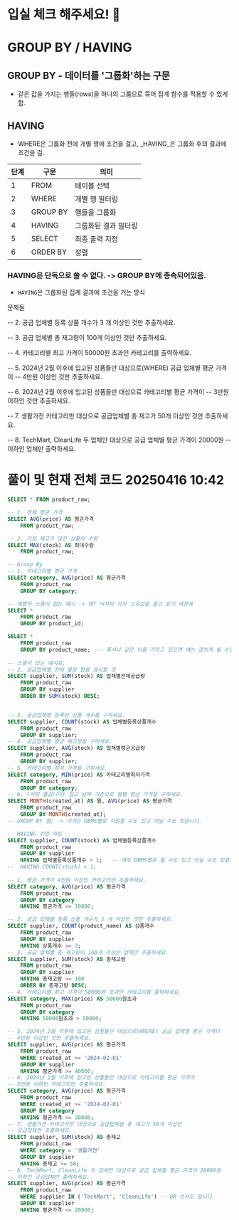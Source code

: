 # 입실 체크 해주세요! 🌭

# GROUP BY / HAVING

## GROUP BY - 데이터를 '그룹화'하는 구문
- 같은 값을 가지는 행들(rows)을 하나의 그룹으로 묶어 집계 함수를 적용할 수 있게 함.

## HAVING 
- WHERE은 그룹화 전에 개별 행에 조건을 걸고, _HAVING_은 그룹화 후의 결과에 조건을 걺.

|단계 | 구문 | 의미 |
|---|---|---|
|1 | FROM | 테이블 선택 |
|2 | WHERE | 개별 행 필터링 |
|3 | GROUP BY | 행들을 그룹화 |
|4 | HAVING | 그룹화된 결과 필터링 |
|5 | SELECT | 최종 출력 지정 |
|6 | ORDER BY | 정렬 |

### HAVING은 단독으로 쓸 수 없다. -> GROUP BY에 종속되어있음.
- `HAVING`은 그룹화된 집계 결과에 조건을 거는 방식


문제들

-- 2. 공급 업체별 등록 상품 개수가 3 개 이상인 것만 추출하세요.

-- 3. 공급 업체별 총 재고량이 100개 이상인 것만 추출하세요.

-- 4. 카테고리별 최고 가격이 50000원 초과인 카테고리를 출력하세요.

-- 5. 2024년 2월 이후에 입고된 상품들만 대상으로(WHERE) 공급 업체별 평균 가격이
-- 4만원 이상인 것만 추출하세요.

-- 6. 2024년 2월 이후에 입고된 상품들만 대상으로 카테고리별 평균 가격이
-- 3만원 이하인 것만 추출하세요.

-- 7. 생활가전 카테고리만 대상으로 공급업체별 총 재고가 50개 이상인 것만 추출하세요.

-- 8. TechMart, CleanLife 두 업체만 대상으로 공급 업체별 평균 가격이 20000원
-- 이하인 업체만 출력하세요.


# 풀이 및 현재 전체 코드 20250416 10:42
```sql
SELECT * FROM product_raw;

-- 1. 전체 평균 가격
SELECT AVG(price) AS 평균가격
	FROM product_raw;

-- 2. 가장 재고가 많은 상품의 수량
SELECT MAX(stock) AS 최대수량
	FROM product_raw;

-- Group By
-- 1. 카테고리별 평균 가격
SELECT category, AVG(price) AS 평균가격
	FROM product_raw
	GROUP BY category;

-- 해봤자 소용이 없는 예시 -> 왜? 어차피 각자 고유값을 들고 있기 때문에
SELECT *
	FROM product_raw
	GROUP BY product_id;

SELECT *
	FROM product_raw
	GROUP BY product_name;	-- 혹시나 같은 이름 가지고 있으면 얘는 겹치게 될 수도 있습니다.
	
-- 소용이 있는 예시로,
-- 2. 공급업체별 전체 물량 합을 표시할 것
SELECT supplier, SUM(stock) AS 업체별전체공급량
	FROM product_raw
	GROUP BY supplier
	ORDER BY SUM(stock) DESC;


-- 3. 공급업체별 등록된 상품 개수를 구하세요.
SELECT supplier, COUNT(stock) AS 업체별등록상품개수
	FROM product_raw
	GROUP BY supplier;
-- 4. 공급업체별 평균 재고량을 구하세요.
SELECT supplier, AVG(stock) AS 업체별평균공급량
	FROM product_raw
	GROUP BY supplier;
-- 5. 카테고리별 최저 가격을 구하세요.
SELECT category, MIN(price) AS 카테고리별최저가격
	FROM product_raw
	GROUP BY category;
-- 6. (저랑 풀겁니다) 입고 날짜 기준으로 월별 평균 가격을 구하세요.
SELECT MONTH(created_at) AS 월, AVG(price) AS 평균가격
	FROM product_raw
	GROUP BY MONTH(created_at);
-- GROUP BY 월; -> 이거는 DBMS별로 지원할 수도 있고 아닐 수도 있습니다.

-- HAVING 수업 파트
SELECT supplier, COUNT(stock) AS 업체별등록상품개수
	FROM product_raw
	GROUP BY supplier
	HAVING 업체별등록상품개수 > 1;	-- 얘도 DBMS별로 될 수도 있고 아닐 수도 있음.
-- 	HAVING COUNT(stock) > 1;
	
-- 1. 평균 가격이 4만원 이상인 카테고리만 추출하세요.
SELECT category, AVG(price) AS 평균가격
	FROM product_raw
	GROUP BY category
	HAVING 평균가격 >= 10000;

-- 2. 공급 업체별 등록 상품 개수가 3 개 이상인 것만 추출하세요.
SELECT supplier, COUNT(product_name) AS 상품개수
	FROM product_raw
	GROUP BY supplier
	HAVING 상품개수 >= 3;
-- 3. 공급 업체별 총 재고량이 100개 이상인 업체만 추출하세요.
SELECT supplier, SUM(stock) AS 총재고량
	FROM product_raw
	GROUP BY supplier
	HAVING 총재고량 >= 100
	ORDER BY 총재고량 DESC;
-- 4. 카테고리별 최고 가격이 50000원 초과인 카테고리를 출력하세요.
SELECT category, MAX(price) AS 50000원초과
	FROM product_raw
	GROUP BY category
	HAVING 50000원초과 > 50000;

-- 5. 2024년 2월 이후에 입고된 상품들만 대상으로(WHERE) 공급 업체별 평균 가격이
-- 4만원 이상인 것만 추출하세요.
SELECT supplier, AVG(price) AS 평균가격
	FROM product_raw
	WHERE created_at >= '2024-02-01'
	GROUP BY supplier
	HAVING 평균가격 >= 40000;
-- 6. 2024년 2월 이후에 입고된 상품들만 대상으로 카테고리별 평균 가격이
-- 3만원 이하인 카테고리만 추출하세요.
SELECT category, AVG(price) AS 평균가격
	FROM product_raw
	WHERE created_at >= '2024-02-01'
	GROUP BY category
	HAVING 평균가격 <= 30000;
-- 7. 생활가전 카테고리만 대상으로 공급업체별 총 재고가 50개 이상인 
-- 공급업체만 추출하세요.
SELECT supplier, SUM(stock) AS 총재고
	FROM product_raw
	WHERE category = '생활가전'
	GROUP BY supplier
	HAVING 총재고 >= 50;
-- 8. TechMart, CleanLife 두 업체만 대상으로 공급 업체별 평균 가격이 20000원
-- 이하인 공급업체만 출력하세요.
SELECT supplier, AVG(price) AS 평균가격
	FROM product_raw
	WHERE supplier IN ('TechMart', 'CleanLife')	-- OR 쓰셔도 됩니다.
	GROUP BY supplier
	HAVING 평균가격 <= 20000;
```